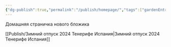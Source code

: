 ```yaml
---
{"dg-publish":true,"permalink":"/publish/homepage/","tags":["gardenEntry"]}
---
```


Домашняя страничка нового бложика

[[Publish/Зимний отпуск 2024 Тенерифе Испания\|Зимний отпуск 2024 Тенерифе Испания]]
